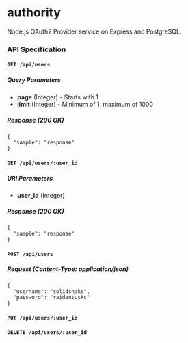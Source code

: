 # authority

Node.js OAuth2 Provider service on Express and PostgreSQL.

### API Specification

#### `GET /api/users`

##### Query Parameters
* __page__ (Integer) - Starts with 1
* __limit__ (Integer) - Minimum of 1, maximum of 1000

##### Response (200 OK)

```
{
  "sample": "response"
}
```

#### `GET /api/users/:user_id`

##### URI Parameters
* __user_id__ (Integer) 


##### Response (200 OK)

```
{
  "sample": "response"
}
```

#### `POST /api/users`

##### Request (Content-Type: application/json)
```
{
  "username": "solidsnake",
  "password": "raidensucks"
}
```

#### `PUT /api/users/:user_id`

#### `DELETE /api/users/:user_id`




